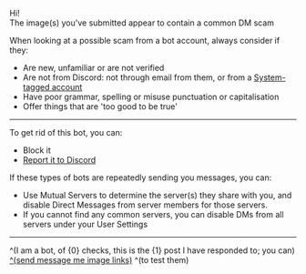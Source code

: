 Hi!  
The image(s) you've submitted appear to contain a common DM scam

When looking at a possible scam from a bot account, always consider if they:

- Are new, unfamiliar or are not verified
- Are not from Discord: not through email from them, or from a [System-tagged account](https://support.discord.com/hc/en-us/articles/360036118732)
- Have poor grammar, spelling or misuse punctuation or capitalisation
- Offer things that are 'too good to be true'

- - -

To get rid of this bot, you can:

- Block it
- [Report it to Discord](https://support.discord.com/hc/en-us/articles/360000291932-How-to-Properly-Report-Issues-to-Trust-Safety)

If these types of bots are repeatedly sending you messages, you can:

- Use Mutual Servers to determine the server(s) they share with you, and disable Direct Messages from server members for those servers.
- If you cannot find any common servers, you can disable DMs from all servers under your User Settings

- - -

^(I am a bot, of {0} checks, this is the {1} post I have responded to; you can) [^(send message me image links)](https://www.reddit.com/message/compose?to=mlapibot&subject=test%20image&message=replace%20with%20link%20to%20image) ^(to test them)